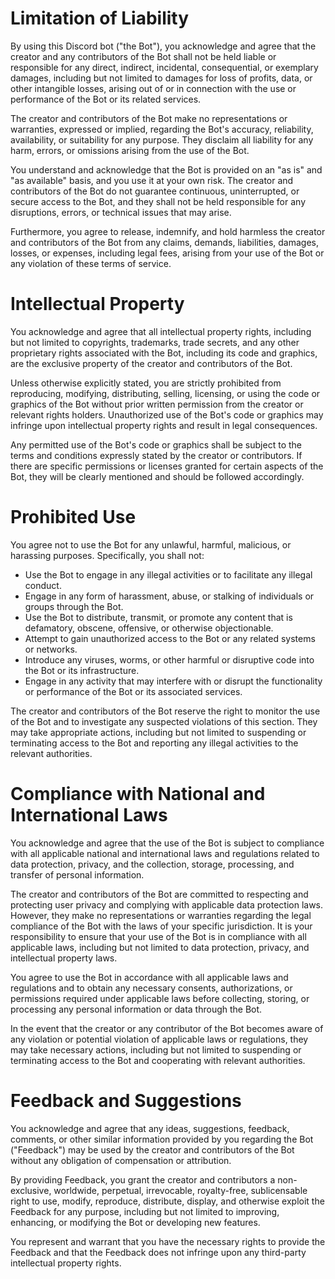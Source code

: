 # Limitation of Liability

By using this Discord bot ("the Bot"), you acknowledge and agree that the creator and any contributors of the Bot shall not be held liable or responsible for any direct, indirect, incidental, consequential, or exemplary damages, including but not limited to damages for loss of profits, data, or other intangible losses, arising out of or in connection with the use or performance of the Bot or its related services.

The creator and contributors of the Bot make no representations or warranties, expressed or implied, regarding the Bot's accuracy, reliability, availability, or suitability for any purpose. They disclaim all liability for any harm, errors, or omissions arising from the use of the Bot.

You understand and acknowledge that the Bot is provided on an "as is" and "as available" basis, and you use it at your own risk. The creator and contributors of the Bot do not guarantee continuous, uninterrupted, or secure access to the Bot, and they shall not be held responsible for any disruptions, errors, or technical issues that may arise.

Furthermore, you agree to release, indemnify, and hold harmless the creator and contributors of the Bot from any claims, demands, liabilities, damages, losses, or expenses, including legal fees, arising from your use of the Bot or any violation of these terms of service.

# Intellectual Property

You acknowledge and agree that all intellectual property rights, including but not limited to copyrights, trademarks, trade secrets, and any other proprietary rights associated with the Bot, including its code and graphics, are the exclusive property of the creator and contributors of the Bot.

Unless otherwise explicitly stated, you are strictly prohibited from reproducing, modifying, distributing, selling, licensing, or using the code or graphics of the Bot without prior written permission from the creator or relevant rights holders. Unauthorized use of the Bot's code or graphics may infringe upon intellectual property rights and result in legal consequences.

Any permitted use of the Bot's code or graphics shall be subject to the terms and conditions expressly stated by the creator or contributors. If there are specific permissions or licenses granted for certain aspects of the Bot, they will be clearly mentioned and should be followed accordingly.

# Prohibited Use

You agree not to use the Bot for any unlawful, harmful, malicious, or harassing purposes. Specifically, you shall not:

- Use the Bot to engage in any illegal activities or to facilitate any illegal conduct.
- Engage in any form of harassment, abuse, or stalking of individuals or groups through the Bot.
- Use the Bot to distribute, transmit, or promote any content that is defamatory, obscene, offensive, or otherwise objectionable.
- Attempt to gain unauthorized access to the Bot or any related systems or networks.
- Introduce any viruses, worms, or other harmful or disruptive code into the Bot or its infrastructure.
- Engage in any activity that may interfere with or disrupt the functionality or performance of the Bot or its associated services.

The creator and contributors of the Bot reserve the right to monitor the use of the Bot and to investigate any suspected violations of this section. They may take appropriate actions, including but not limited to suspending or terminating access to the Bot and reporting any illegal activities to the relevant authorities.

# Compliance with National and International Laws

You acknowledge and agree that the use of the Bot is subject to compliance with all applicable national and international laws and regulations related to data protection, privacy, and the collection, storage, processing, and transfer of personal information.

The creator and contributors of the Bot are committed to respecting and protecting user privacy and complying with applicable data protection laws. However, they make no representations or warranties regarding the legal compliance of the Bot with the laws of your specific jurisdiction. It is your responsibility to ensure that your use of the Bot is in compliance with all applicable laws, including but not limited to data protection, privacy, and intellectual property laws.

You agree to use the Bot in accordance with all applicable laws and regulations and to obtain any necessary consents, authorizations, or permissions required under applicable laws before collecting, storing, or processing any personal information or data through the Bot.

In the event that the creator or any contributor of the Bot becomes aware of any violation or potential violation of applicable laws or regulations, they may take necessary actions, including but not limited to suspending or terminating access to the Bot and cooperating with relevant authorities.

# Feedback and Suggestions

You acknowledge and agree that any ideas, suggestions, feedback, comments, or other similar information provided by you regarding the Bot ("Feedback") may be used by the creator and contributors of the Bot without any obligation of compensation or attribution.

By providing Feedback, you grant the creator and contributors a non-exclusive, worldwide, perpetual, irrevocable, royalty-free, sublicensable right to use, modify, reproduce, distribute, display, and otherwise exploit the Feedback for any purpose, including but not limited to improving, enhancing, or modifying the Bot or developing new features.

You represent and warrant that you have the necessary rights to provide the Feedback and that the Feedback does not infringe upon any third-party intellectual property rights.

